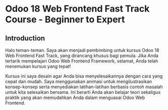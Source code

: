 # Odoo 18 Web Frontend Fast Track Course - Beginner to Expert
## Introduction
Halo teman-teman.
Saya akan menjadi pembimbing untuk kursus Odoo 18 Web Frontend Fast Track, yang dirancang khusus bagi pemula.
Jika Anda tertarik mempelajari Odoo Web Frontend Framework, selamat, Anda telah menemukan kursus yang tepat!

Kursus ini saya desain agar Anda bisa menyelesaikannya dengan cara yang cepat dan mudah. Saya menggunakan animasi untuk mengilustrasikan konsep-konsep serta menyediakan latihan-latihan berbasis contoh masalah untuk kita selesaikan bersama. Ini berarti Anda akan belajar teori sekaligus praktik yang akan memudahkan Anda dalam menguasai Odoo Web Frontend.

